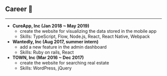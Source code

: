## Career 💼

<hr />

- **CureApp, Inc (Jan 2018 ~ May 2019)**
  - create the website for visualizing the data stored in the mobile app
  - Skills: TypeScript, Flow, Node.js, React, React Native, Webpack
- **Wantedly, Inc (Aug 2017, summer intern)**
  - add a new feature in the admin dashboard
  - Skills: Ruby on rails, React
- **TOWN, Inc (Mar 2016 ~ Dec 2017)**
  - create the website for searching real estate
  - Skills: WordPress, jQuery

